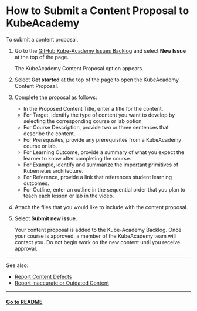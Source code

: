 # How to Submit a Content Proposal to KubeAcademy

To submit a content proposal, 

1. Go to the [GitHub Kube-Academy Issues Backlog](https://github.com/kube-academy/backlog/issues) and select **New Issue** at the top of the page. 

   The KubeAcademy Content Proposal option appears. 

2. Select **Get started** at the top of the page to open the KubeAcademy Content Proposal. 
3. Complete the proposal as follows:

   - In the Proposed Content Title, enter a title for the content.
   - For Target, identify the type of content you want to develop by selecting the corresponding course or lab option.
   - For Course Description, provide two or three sentences that describe the content.
   - For Prerequsites, provide any prerequisites from a KubeAcademy course or lab.
   - For Learning Outcome, provide a summary of what you expect the learner to know after completing the course.
   - For Example, identify and summarize the important primitives of Kubernetes architecture.
   - For Reference, provide a link that references student learning outcomes.
   - For Outline, enter an outline in the sequential order that you plan to teach each lesson or lab in the video. 

4. Attach the files that you would like to include with the content proposal.
5. Select **Submit new issue**.

   Your content proposal is added to the Kube-Academy Backlog. Once your course is approved, a member of the KubeAcademy team will contact you. Do not begin work on the new content until you receive approval.

----
See also:

- [Report Content Defects](contributors-guide/contributor-backlog/report-content-defects.md)
- [Report Inaccurate or Outdated Content](contributors-guide/contributor-backlog/report-inaccurate-or-outdated-content.md)

----
#### **[Go to README](contributors-guide/README.md)** 


